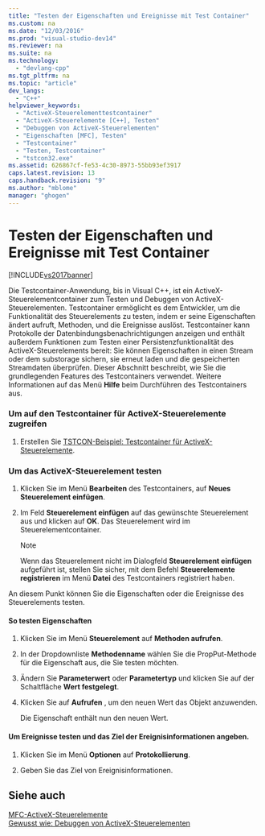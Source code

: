 ```yaml
---
title: "Testen der Eigenschaften und Ereignisse mit Test Container"
ms.custom: na
ms.date: "12/03/2016"
ms.prod: "visual-studio-dev14"
ms.reviewer: na
ms.suite: na
ms.technology: 
  - "devlang-cpp"
ms.tgt_pltfrm: na
ms.topic: "article"
dev_langs: 
  - "C++"
helpviewer_keywords: 
  - "ActiveX-Steuerelementtestcontainer"
  - "ActiveX-Steuerelemente [C++], Testen"
  - "Debuggen von ActiveX-Steuerelementen"
  - "Eigenschaften [MFC], Testen"
  - "Testcontainer"
  - "Testen, Testcontainer"
  - "tstcon32.exe"
ms.assetid: 626867cf-fe53-4c30-8973-55bb93ef3917
caps.latest.revision: 13
caps.handback.revision: "9"
ms.author: "mblome"
manager: "ghogen"
---
```

# Testen der Eigenschaften und Ereignisse mit Test Container
[!INCLUDE[vs2017banner](../assembler/inline/includes/vs2017banner.md)]

Die Testcontainer\-Anwendung, bis in Visual C\+\+, ist ein ActiveX\-Steuerelementcontainer zum Testen und Debuggen von ActiveX\-Steuerelementen.  Testcontainer ermöglicht es dem Entwickler, um die Funktionalität des Steuerelements zu testen, indem er seine Eigenschaften ändert aufruft, Methoden, und die Ereignisse auslöst.  Testcontainer kann Protokolle der Datenbindungsbenachrichtigungen anzeigen und enthält außerdem Funktionen zum Testen einer Persistenzfunktionalität des ActiveX\-Steuerelements bereit: Sie können Eigenschaften in einen Stream oder dem substorage sichern, sie erneut laden und die gespeicherten Streamdaten überprüfen.  Dieser Abschnitt beschreibt, wie Sie die grundlegenden Features des Testcontainers verwendet.  Weitere Informationen auf das Menü **Hilfe** beim Durchführen des Testcontainers aus.  
  
### Um auf den Testcontainer für ActiveX\-Steuerelemente zugreifen  
  
1.  Erstellen Sie [TSTCON\-Beispiel: Testcontainer für ActiveX\-Steuerelemente](../top/visual-cpp-samples.md).  
  
### Um das ActiveX\-Steuerelement testen  
  
1.  Klicken Sie im Menü **Bearbeiten**  des Testcontainers, auf **Neues Steuerelement einfügen**.  
  
2.  Im Feld **Steuerelement einfügen**  auf das gewünschte Steuerelement aus und klicken auf **OK**.  Das Steuerelement wird im Steuerelementcontainer.  
  
    > [!NOTE]
    >  Wenn das Steuerelement nicht im Dialogfeld **Steuerelement einfügen** aufgeführt ist, stellen Sie sicher, mit dem Befehl **Steuerelemente registrieren** im Menü **Datei** des Testcontainers registriert haben.  
  
 An diesem Punkt können Sie die Eigenschaften oder die Ereignisse des Steuerelements testen.  
  
#### So testen Eigenschaften  
  
1.  Klicken Sie im Menü **Steuerelement**  auf **Methoden aufrufen**.  
  
2.  In der Dropdownliste **Methodenname** wählen Sie die PropPut\-Methode für die Eigenschaft aus, die Sie testen möchten.  
  
3.  Ändern Sie **Parameterwert** oder **Parametertyp** und klicken Sie auf der Schaltfläche **Wert festgelegt**.  
  
4.  Klicken Sie auf **Aufrufen** , um den neuen Wert das Objekt anzuwenden.  
  
     Die Eigenschaft enthält nun den neuen Wert.  
  
#### Um Ereignisse testen und das Ziel der Ereignisinformationen angeben.  
  
1.  Klicken Sie im Menü **Optionen**  auf **Protokollierung**.  
  
2.  Geben Sie das Ziel von Ereignisinformationen.  
  
## Siehe auch  
 [MFC\-ActiveX\-Steuerelemente](../mfc/mfc-activex-controls.md)   
 [Gewusst wie: Debuggen von ActiveX\-Steuerelementen](../Topic/How%20to:%20Debug%20an%20ActiveX%20Control.md)